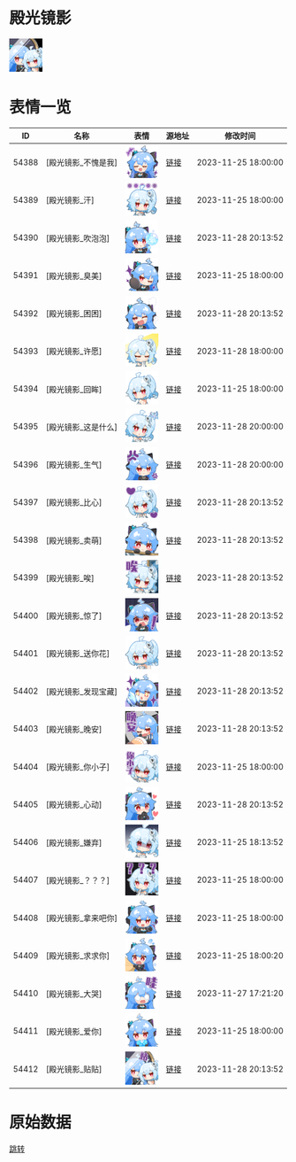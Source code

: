 # 殿光镜影

<img src="./cover.png" height="60" alt="cover" />

# 表情一览

|ID|名称|表情|源地址|修改时间|
|----|----|----|----|----|
|54388|[殿光镜影_不愧是我]|<img src="./pic/054388_%5B殿光镜影_不愧是我%5D.png" height="60" alt="不愧是我"/>|[链接](https://i0.hdslb.com/bfs/emote/720f46ac01fb0228e1c21caaa5650f1a55e3024f.png)|2023-11-25 18:00:00|
|54389|[殿光镜影_汗]|<img src="./pic/054389_%5B殿光镜影_汗%5D.png" height="60" alt="汗"/>|[链接](https://i0.hdslb.com/bfs/emote/92e79b9dc14d0afd0d6a491f12fef5d755af18d0.png)|2023-11-25 18:00:00|
|54390|[殿光镜影_吹泡泡]|<img src="./pic/054390_%5B殿光镜影_吹泡泡%5D.png" height="60" alt="吹泡泡"/>|[链接](https://i0.hdslb.com/bfs/emote/6a55d15f5e0901251deb385ac79d71033613205c.png)|2023-11-28 20:13:52|
|54391|[殿光镜影_臭美]|<img src="./pic/054391_%5B殿光镜影_臭美%5D.png" height="60" alt="臭美"/>|[链接](https://i0.hdslb.com/bfs/emote/b3bd9519d9c40bf13c72f1484f72b556e8fa3f77.png)|2023-11-25 18:00:00|
|54392|[殿光镜影_困困]|<img src="./pic/054392_%5B殿光镜影_困困%5D.png" height="60" alt="困困"/>|[链接](https://i0.hdslb.com/bfs/emote/447f4bde7bcc880f0f1177eef54db6914ef34a55.png)|2023-11-28 20:13:52|
|54393|[殿光镜影_许愿]|<img src="./pic/054393_%5B殿光镜影_许愿%5D.png" height="60" alt="许愿"/>|[链接](https://i0.hdslb.com/bfs/emote/71a4d5e07135f9563d64ba802af09cb7c13dc444.png)|2023-11-28 18:00:00|
|54394|[殿光镜影_回眸]|<img src="./pic/054394_%5B殿光镜影_回眸%5D.png" height="60" alt="回眸"/>|[链接](https://i0.hdslb.com/bfs/emote/d89054730ecc6c84996bd232aa4460c70ecf9696.png)|2023-11-25 18:00:00|
|54395|[殿光镜影_这是什么]|<img src="./pic/054395_%5B殿光镜影_这是什么%5D.png" height="60" alt="这是什么"/>|[链接](https://i0.hdslb.com/bfs/emote/8b68d7bc8407423af489e8fc2e9f8fb3809b1c79.png)|2023-11-28 20:00:00|
|54396|[殿光镜影_生气]|<img src="./pic/054396_%5B殿光镜影_生气%5D.png" height="60" alt="生气"/>|[链接](https://i0.hdslb.com/bfs/emote/1ed09dc7a73ee451f0d5ace5381f88d4523db254.png)|2023-11-28 20:00:00|
|54397|[殿光镜影_比心]|<img src="./pic/054397_%5B殿光镜影_比心%5D.png" height="60" alt="比心"/>|[链接](https://i0.hdslb.com/bfs/emote/c09fea4191bfa992f4924f2835fffffbe5d07ce2.png)|2023-11-28 20:13:52|
|54398|[殿光镜影_卖萌]|<img src="./pic/054398_%5B殿光镜影_卖萌%5D.png" height="60" alt="卖萌"/>|[链接](https://i0.hdslb.com/bfs/emote/3430b57f249a8567047588509e2b1908463b2170.png)|2023-11-28 20:13:52|
|54399|[殿光镜影_唉]|<img src="./pic/054399_%5B殿光镜影_唉%5D.png" height="60" alt="唉"/>|[链接](https://i0.hdslb.com/bfs/emote/965c7469f953155c6978c524788305987b5a6f6c.png)|2023-11-28 20:13:52|
|54400|[殿光镜影_惊了]|<img src="./pic/054400_%5B殿光镜影_惊了%5D.png" height="60" alt="惊了"/>|[链接](https://i0.hdslb.com/bfs/emote/3d49640e5541bd2c3f2fef3c786aff5e69ee314d.png)|2023-11-28 20:13:52|
|54401|[殿光镜影_送你花]|<img src="./pic/054401_%5B殿光镜影_送你花%5D.png" height="60" alt="送你花"/>|[链接](https://i0.hdslb.com/bfs/emote/425e4db0cc1f6404d90e6d326d2cd9aec8d2bf02.png)|2023-11-28 20:13:52|
|54402|[殿光镜影_发现宝藏]|<img src="./pic/054402_%5B殿光镜影_发现宝藏%5D.png" height="60" alt="发现宝藏"/>|[链接](https://i0.hdslb.com/bfs/emote/393ea2661cb05f5d4ff21d39b46462dc054363f6.png)|2023-11-28 20:13:52|
|54403|[殿光镜影_晚安]|<img src="./pic/054403_%5B殿光镜影_晚安%5D.png" height="60" alt="晚安"/>|[链接](https://i0.hdslb.com/bfs/emote/2bb73351cc6f8a11b6aab42d802d78277c207842.png)|2023-11-28 20:13:52|
|54404|[殿光镜影_你小子]|<img src="./pic/054404_%5B殿光镜影_你小子%5D.png" height="60" alt="你小子"/>|[链接](https://i0.hdslb.com/bfs/emote/bf2be1efdebe6bf475644464dda381f63f157e7b.png)|2023-11-25 18:00:00|
|54405|[殿光镜影_心动]|<img src="./pic/054405_%5B殿光镜影_心动%5D.png" height="60" alt="心动"/>|[链接](https://i0.hdslb.com/bfs/emote/6335aa33753f7b33db755177896b3520ca8fa3c7.png)|2023-11-28 20:13:52|
|54406|[殿光镜影_嫌弃]|<img src="./pic/054406_%5B殿光镜影_嫌弃%5D.png" height="60" alt="嫌弃"/>|[链接](https://i0.hdslb.com/bfs/emote/e60e23697f5d3ad97700539c6eab42b984230519.png)|2023-11-25 18:13:52|
|54407|[殿光镜影_？？？]|<img src="./pic/054407_%5B殿光镜影_？？？%5D.png" height="60" alt="？？？"/>|[链接](https://i0.hdslb.com/bfs/emote/00642212084bec88d9bada675ab3dca4876ab039.png)|2023-11-25 18:00:00|
|54408|[殿光镜影_拿来吧你]|<img src="./pic/054408_%5B殿光镜影_拿来吧你%5D.png" height="60" alt="拿来吧你"/>|[链接](https://i0.hdslb.com/bfs/emote/d27befd4196766248809b6a2f90c739836988333.png)|2023-11-25 18:00:00|
|54409|[殿光镜影_求求你]|<img src="./pic/054409_%5B殿光镜影_求求你%5D.png" height="60" alt="求求你"/>|[链接](https://i0.hdslb.com/bfs/emote/f1cb12a71ae1aa2dfd79db62632b0d799e5bd8d2.png)|2023-11-25 18:00:20|
|54410|[殿光镜影_大哭]|<img src="./pic/054410_%5B殿光镜影_大哭%5D.png" height="60" alt="大哭"/>|[链接](https://i0.hdslb.com/bfs/emote/56851bbef13b0e2dadb4ec52951ea88fba81e7f6.png)|2023-11-27 17:21:20|
|54411|[殿光镜影_爱你]|<img src="./pic/054411_%5B殿光镜影_爱你%5D.png" height="60" alt="爱你"/>|[链接](https://i0.hdslb.com/bfs/emote/758a5ca1e46ebe68113a81d9b0dc033d89b3c07b.png)|2023-11-25 18:00:00|
|54412|[殿光镜影_贴贴]|<img src="./pic/054412_%5B殿光镜影_贴贴%5D.png" height="60" alt="贴贴"/>|[链接](https://i0.hdslb.com/bfs/emote/03a818fec05ee739ab0fddf08d1c4c3df1da4a7a.png)|2023-11-28 20:13:52|

# 原始数据

[跳转](./raw.json)

